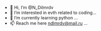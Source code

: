 - 👋 Hi, I’m @N_Dilmrdv
- 👀 I’m interested in evth related to coding...
- 🌱 I’m currently learning python ...
- 📫 Reach me here ndlmrdv@mail.ru ...

<!---
dlmrdvn/dlmrdvn is a ✨ special ✨ repository because its `README.md` (this file) appears on your GitHub profile.
You can click the Preview link to take a look at your changes.
--->

